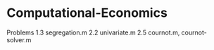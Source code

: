 # Computational-Economics

Problems
1.3 segregation.m
2.2 univariate.m
2.5 cournot.m, cournot-solver.m
